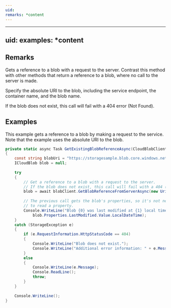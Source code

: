 ```yaml
---
uid: 
remarks: *content
---
```

---
uid: 
examples: *content
---
## Remarks  
 Gets a reference to a blob with a request to the server. Contrast this method with other methods that return a reference to a blob, where no call to the server is made.  
  
 Specify the absolute URI to the blob, including the service endpoint, the container name, and the blob name.  
  
 If the blob does not exist, this call will fail with a 404 error (Not Found).  
  
## Examples  
 This example gets a reference to a blob by making a request to the service. Note that the example uses the absolute URI to the blob.  
  
```c#  
private static async Task GetExistingBlobReferenceAsync(CloudBlobClient blobClient)  
{  
    const string blobUri = "https://storagesample.blob.core.windows.net/sample-container/sample-blob.txt";  
    ICloudBlob blob = null;  
  
    try  
    {  
        // Get a reference to a blob with a request to the server.  
        // If the blob does not exist, this call will fail with a 404 (Not Found).  
        blob = await blobClient.GetBlobReferenceFromServerAsync(new Uri(blobUri));  
  
        // The previous call gets the blob's properties, so it's not necessary to call FetchAttributes  
        // to read a property.  
        Console.WriteLine("Blob {0} was last modified at {1} local time.", blob.Name,  
            blob.Properties.LastModified.Value.LocalDateTime);  
    }  
    catch (StorageException e)  
    {  
        if (e.RequestInformation.HttpStatusCode == 404)  
        {  
            Console.WriteLine("Blob does not exist.");  
            Console.WriteLine("Additional error information: " + e.Message);  
        }  
        else  
        {  
            Console.WriteLine(e.Message);  
            Console.ReadLine();  
            throw;  
        }  
    }  
  
    Console.WriteLine();  
}  
  
```
